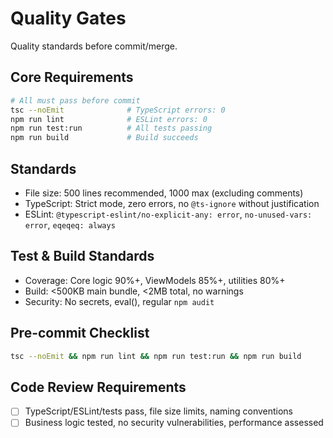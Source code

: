# Quality Gates

Quality standards before commit/merge.

## Core Requirements
```bash
# All must pass before commit
tsc --noEmit              # TypeScript errors: 0
npm run lint              # ESLint errors: 0  
npm run test:run          # All tests passing
npm run build             # Build succeeds
```

## Standards
- File size: 500 lines recommended, 1000 max (excluding comments)
- TypeScript: Strict mode, zero errors, no `@ts-ignore` without justification
- ESLint: `@typescript-eslint/no-explicit-any: error`, `no-unused-vars: error`, `eqeqeq: always`

## Test & Build Standards
- Coverage: Core logic 90%+, ViewModels 85%+, utilities 80%+
- Build: <500KB main bundle, <2MB total, no warnings  
- Security: No secrets, eval(), regular `npm audit`

## Pre-commit Checklist
```bash
tsc --noEmit && npm run lint && npm run test:run && npm run build
```

## Code Review Requirements
- [ ] TypeScript/ESLint/tests pass, file size limits, naming conventions
- [ ] Business logic tested, no security vulnerabilities, performance assessed